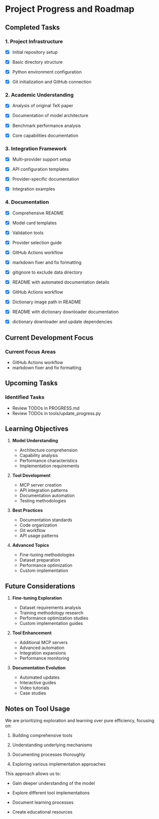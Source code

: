 # Project Progress and Roadmap

## Completed Tasks

### 1. Project Infrastructure

- [x] Initial repository setup

- [x] Basic directory structure

- [x] Python environment configuration

- [x] Git initialization and GitHub connection

### 2. Academic Understanding

- [x] Analysis of original TeX paper

- [x] Documentation of model architecture

- [x] Benchmark performance analysis

- [x] Core capabilities documentation

### 3. Integration Framework

- [x] Multi-provider support setup

- [x] API configuration templates

- [x] Provider-specific documentation

- [x] Integration examples

### 4. Documentation

- [x] Comprehensive README

- [x] Model card templates

- [x] Validation tools

- [x] Provider selection guide
- [x] GitHub Actions workflow
- [x] markdown fixer and fix formatting
- [x] gitignore to exclude data directory
- [x] README with automated documentation details
- [x] GitHub Actions workflow
- [x] Dictionary image path in README
- [x] README with dictionary downloader documentation
- [x] dictionary downloader and update dependencies

## Current Development Focus

### Current Focus Areas

- GitHub Actions workflow
- markdown fixer and fix formatting


## Upcoming Tasks

### Identified Tasks

- Review TODOs in PROGRESS.md
- Review TODOs in tools/update_progress.py


## Learning Objectives

1. **Model Understanding**

   - Architecture comprehension
   - Capability analysis
   - Performance characteristics
   - Implementation requirements

2. **Tool Development**

   - MCP server creation
   - API integration patterns
   - Documentation automation
   - Testing methodologies

3. **Best Practices**

   - Documentation standards
   - Code organization
   - Git workflow
   - API usage patterns

4. **Advanced Topics**

   - Fine-tuning methodologies
   - Dataset preparation
   - Performance optimization
   - Custom implementation

## Future Considerations

1. **Fine-tuning Exploration**

   - Dataset requirements analysis
   - Training methodology research
   - Performance optimization studies
   - Custom implementation guides

2. **Tool Enhancement**

   - Additional MCP servers
   - Advanced automation
   - Integration expansions
   - Performance monitoring

3. **Documentation Evolution**

   - Automated updates
   - Interactive guides
   - Video tutorials
   - Case studies

## Notes on Tool Usage

We are prioritizing exploration and learning over pure efficiency, focusing on:

1. Building comprehensive tools

2. Understanding underlying mechanisms

3. Documenting processes thoroughly

4. Exploring various implementation approaches

This approach allows us to:

- Gain deeper understanding of the model

- Explore different tool implementations

- Document learning processes

- Create educational resources

